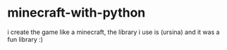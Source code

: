 # minecraft-with-python
i create the game like a minecraft,  the library i use is (ursina) and it was a fun library :)
